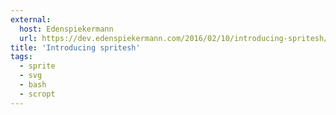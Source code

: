 ```yaml
---
external:
  host: Edenspiekermann
  url: https://dev.edenspiekermann.com/2016/02/10/introducing-spritesh/
title: 'Introducing spritesh'
tags:
  - sprite
  - svg
  - bash
  - scropt
---
```

